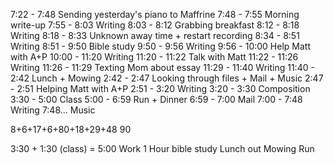 7:22 - 7:48 Sending yesterday's piano to Maffrine
7:48 - 7:55 Morning write-up
7:55 - 8:03 Writing
8:03 - 8:12 Grabbing breakfast
8:12 - 8:18 Writing
8:18 - 8:33 Unknown away time + restart recording
8:34 - 8:51 Writing
8:51 - 9:50 Bible study
9:50 - 9:56 Writing
9:56 - 10:00 Help Matt with A+P
10:00 - 11:20 Writing
11:20 - 11:22 Talk with Matt
11:22 - 11:26 Writing
11:26 - 11:29 Texting Mom about essay
11:29 - 11:40 Writing
11:40 - 2:42 Lunch + Mowing
2:42 - 2:47 Looking through files + Mail + Music
2:47 - 2:51 Helping Matt with A+P
2:51 - 3:20 Writing
3:20 - 3:30 Composition
3:30 - 5:00 Class
5:00 - 6:59 Run + Dinner
6:59 - 7:00 Mail
7:00 - 7:48 Writing
7:48... Music

8+6+17+6+80+18+29+48
90

3:30 + 1:30 (class) = 5:00 Work
1 Hour bible study
Lunch out
Mowing
Run